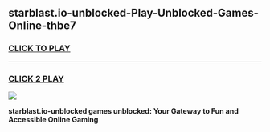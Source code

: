 
## starblast.io-unblocked-Play-Unblocked-Games-Online-thbe7
<h3>
<a href="https://premium76.site?title=starblast.io-unblocked&ref=25A">CLICK TO PLAY</a></h3>
<hr>

<h3>
<a href="https://premium76.site?title=starblast.io-unblocked&ref=25A">CLICK 2 PLAY</a>
  
</h3>

<a href="https://premium76.site?title=starblast.io-unblocked&ref=25A"><img src="https://clearcache.store/games.png"></a>


**starblast.io-unblocked games unblocked: Your Gateway to Fun and Accessible Online Gaming**
